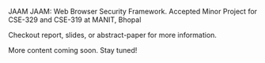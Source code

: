 
JAAM
JAAM: Web Browser Security Framework. Accepted Minor Project for CSE-329 and CSE-319 at MANIT, Bhopal

Checkout report, slides, or abstract-paper for more information.

More content coming soon. Stay tuned!
